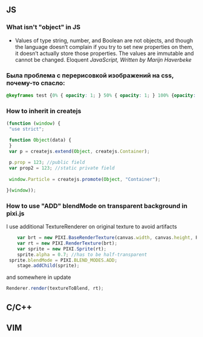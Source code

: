
## JS

### What isn't "object" in JS
- Values of type string, number, and Boolean are not objects, and though the language doesn’t complain if you try to set new properties on them, it doesn’t actually store those properties. The values are immutable and cannot be changed. Eloquent *JavaScript, Written by Marijn Haverbeke*

### Была проблема с перерисовкой изображений на css, почему-то спасло: 

```css
@keyframes test {0% { opacity: 1; } 50% { opacity: 1; } 100% {opacity: 1}}
```

### How to inherit in createjs

```js
(function (window) {
 "use strict";

 function Object(data) {
 }
 var p = createjs.extend(Object, createjs.Container);
 
 p.prop = 123; //public field
 var prop2 = 123; //static private field
 
 window.Particle = createjs.promote(Object, "Container");

}(window));
```

### How to use "ADD" blendMode on transparent background in pixi.js

I use additional TextureRenderer on original texture to avoid artifacts

```js
	var brt = new PIXI.BaseRenderTexture(canvas.width, canvas.height, PIXI.SCALE_MODES.LINEAR, 1);
	var rt = new PIXI.RenderTexture(brt);
	var sprite = new PIXI.Sprite(rt);
	sprite.alpha = 0.7; //has to be half-transparent
 sprite.blendMode = PIXI.BLEND_MODES.ADD;
	stage.addChild(sprite);
```

and somewhere in update

```js
Renderer.render(textureToBlend, rt);
```

## C/C++

## VIM
